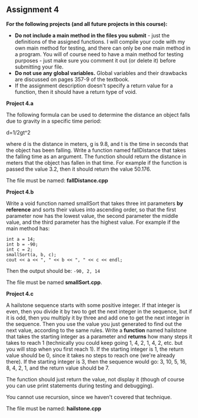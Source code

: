 ## Assignment 4 ##

**For the following projects (and all future projects in this course):**

* **Do not include a main method in the files you submit** - just the definitions of the assigned functions.  I will compile your code with my own main method for testing, and there can only be one main method in a program.  You will of course need to have a main method for testing purposes - just make sure you comment it out (or delete it) before submitting your file.
* **Do not use any global variables.**  Global variables and their drawbacks are discussed on pages 357-9 of the textbook.
* If the assignment description doesn't specify a return value for a function, then it should have a return type of void.

**Project 4.a**

The following formula can be used to determine the distance an object falls due to gravity in a specific time period:

d=1/2gt^2

where d is the distance in meters, g is 9.8, and t is the time in seconds that the object has been falling.  Write a function named fallDistance that takes the falling time as an argument.  The function should return the distance in meters that the object has fallen in that time.  For example if the function is passed the value 3.2, then it should return the value 50.176.

The file must be named: **fallDistance.cpp**

**Project 4.b**

Write a void function named smallSort that takes three int parameters **by reference** and sorts their values into ascending order, so that the first parameter now has the lowest value, the second parameter the middle value, and the third parameter has the highest value.  For example if the main method has:

    int a = 14;
    int b = -90;
    int c = 2;
    smallSort(a, b, c);
    cout << a << ", " << b << ", " << c << endl;
Then the output should be: `-90, 2, 14`

The file must be named **smallSort.cpp**.

**Project 4.c**

A hailstone sequence starts with some positive integer. If that integer is even, then you divide it by two to get the next integer in the sequence, but if it is odd, then you multiply it by three and add one to get the next integer in the sequence. Then you use the value you just generated to find out the next value, according to the same rules. Write a **function** named hailstone that takes the starting integer as a parameter and **returns** how many steps it takes to reach 1 (technically you could keep going 1, 4, 2, 1, 4, 2, etc. but you will stop when you first reach 1). If the starting integer is 1, the return value should be 0, since it takes no steps to reach one (we're already there). If the starting integer is 3, then the sequence would go: 3, 10, 5, 16, 8, 4, 2, 1, and the return value should be 7.

The function should just return the value, not display it (though of course you can use print statements during testing and debugging).

You cannot use recursion, since we haven't covered that technique.

The file must be named: **hailstone.cpp**

